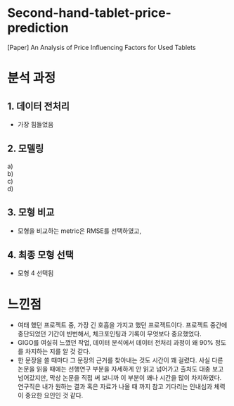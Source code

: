# Second-hand-tablet-price-prediction
[Paper] An Analysis of Price Influencing Factors for Used Tablets


# 분석 과정
## 1. 데이터 전처리
- 가장 힘들었음

## 2. 모델링
a)
</br>
b)
</br>
c)
</br>
d)

## 3. 모형 비교
- 모형을 비교하는 metric은 RMSE를 선택하였고, 

## 4. 최종 모형 선택
- 모형 4 선택됨


# 느낀점
- 여태 했던 프로젝트 중, 가장 긴 호흡을 가지고 했던 프로젝트이다. 프로젝트 중간에 중단되었던 기간이 빈번해서, 체크포인팅과 기록이 무엇보다 중요했었다.
- GIGO를 여실히 느꼈던 작업, 데이터 분석에서 데이터 전처리 과정이 왜 90% 정도를 차지하는 지를 알 것 같다.
- 한 문장을 쓸 때마다 그 문장의 근거를 찾아내는 것도 시간이 꽤 걸렸다. 사실 다른 논문을 읽을 때에는 선행연구 부분을 자세하게 안 읽고 넘어가고 출처도 대충 보고 넘어갔지만, 막상 논문을 직접 써 보니까 이 부분이 꽤나 시간을 많이 차지하였다. 연구직은 내가 원하는 결과 혹은 자료가 나올 때 까지 참고 기다리는 인내심과 체력이 중요한 요인인 것 같다.


<!--
- 평균은 생각보다 믿을 만한 수치가 아니다! -> 분산...?

- GIGO 를 여실히 느끼는중,,, 
  -> 데이터로 이야기하자! 
    원본 데이터를 볼 수 있어야 함, 
    말이 되는 데이터!!
  -> data cleaning 의 중요성,, 이래서 NLP를 이용해 데이터 정제하는 ML 을 많이 쓰는구나,,,
 -> 이제 NLP를 좀 좋아해봐야겠다!

- EDA는 marginal distribution을 파악하기 위한 과정!
  
- 미팅 전후 준비 확실하게!!
   -> 결과보다는 과정위주로 발표! 교수님 설득한다는 마인드로 하기기!, 
  -> 피드백 받는 부분 있으면 내용 꼼꼼히 정리하고 앞으로 어떻게 하면 같은 내용에       
    정리  !  !  는 받 는해야할 지민 해  !F하!   ?볼가족분것다    꼼 ! ㅠ , 려  석  그냥서료a에대 생고 으t만
 ED @
-> 인코딩 왜저래~~ 다 까먹었당 블로그에 정리할 때 다시 생각해봐야겠다

- 꾸준히, 그리고 효율적으로 일하기!


- 무엇보다 중요한건 멘탈 부여잡기!
   -> 스스로 중심을잡자!,  남들과 비교하지 않기~~ 내 주위에는 아웃라이어들이 많다고 생각!!
   -> 근데 객관적으로 사실임,, 
   -> 통계로 밥 벌어먹고 살 수 있을까...? -> 당연당연~~ 
  
- 큰 그림을 볼 줄 아는 능력을 기르자!
   -> 항상 줄기를 잊지 말기
  -> 왜?라는 의문을 갖도록 하자! 수동적인 자세 X
   -> 큰 그림 속에서 지금 내가 하고 있는 것이 뭘하고 있는 건지, 
     왜 하는건지 정확하게 파악하기

- 한정된 집중력/체력을 어디에, 언제, 얼만큼 쓸 것인지를 정하는 것도 능력임

- 논리적으로 생각하는 법
- real-world 데이터는 생각보다 힘드러~~
--!>
